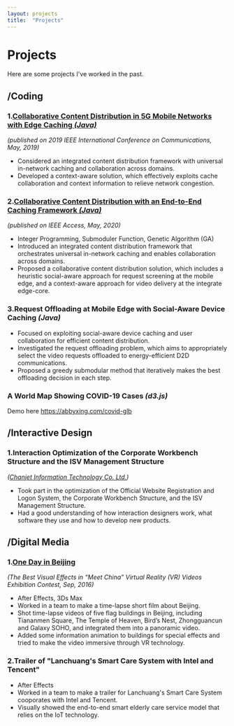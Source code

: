 ```yaml
---
layout: projects
title:  "Projects"
---
```


# Projects

Here are some projects I've worked in the past.

## /Coding

### 1.[Collaborative Content Distribution in 5G Mobile Networks with Edge Caching *(Java)*](https://ieeexplore.ieee.org/document/8761491)
*(published on 2019 IEEE International Conference on Communications, May, 2019)*
- Considered an integrated content distribution framework with universal in-network caching and collaboration across domains.
- Developed a context-aware solution, which effectively exploits cache collaboration and context information to relieve network congestion.

### 2.[Collaborative Content Distribution with an End-to-End Caching Framework *(Java)*](https://ieeexplore.ieee.org/document/9040618)
*(published on IEEE Access, May, 2020)*
- Integer Programming, Submoduler Function, Genetic Algorithm (GA)
- Introduced an integrated content distribution framework that orchestrates universal in-network caching and enables collaboration across domains.
- Proposed a collaborative content distribution solution, which includes a heuristic social-aware approach for request screening at the mobile edge, and a context-aware approach for video delivery at the integrate edge-core.

### 3.Request Offloading at Mobile Edge with Social-Aware Device Caching *(Java)*
- Focused on exploiting social-aware device caching and user collaboration for efficient content distribution.
- Investigated the request offloading problem, which aims to appropriately select the video requests offloaded to energy-efficient D2D communications.
- Proposed a greedy submodular method that iteratively makes the best offloading decision in each step.

### A World Map Showing COVID-19 Cases *(d3.js)*
Demo here https://abbyxing.com/covid-glb


## /Interactive Design

### 1.Interaction Optimization of the Corporate Workbench Structure and the ISV Management Structure
*([Chanjet Information Technology Co. Ltd.](https://www.linkedin.com/company/chanjet-information-technology-co-ltd-/about/))*
- Took part in the optimization of the Official Website Registration and Logon System, the Corporate Workbench Structure, and the ISV Management Structure.
- Had a good understanding of how interaction designers work, what software they use and how to develop new products.



## /Digital Media

### 1.[One Day in Beijing](https://www.iqiyi.com/v_19rrm3fh9c.html#curid=534189900_undefined)
*(The Best Visual Effects in “Meet China” Virtual Reality (VR) Videos Exhibition Contest, Sep, 2016)*
- After Effects, 3Ds Max
- Worked in a team to make a time-lapse short film about Beijing.
- Shot time-lapse videos of five flag buildings in Beijing, including Tiananmen Square, The Temple of Heaven, Bird’s Nest, Zhongguancun and Galaxy SOHO, and integrated them into a panoramic video.
- Added some information animation to buildings for special effects and tried to make the video immersive through VR technology.

### 2.Trailer of "Lanchuang's Smart Care System with Intel and Tencent"
- After Effects
- Worked in a team to make a trailer for Lanchuang's Smart Care System cooporates with Intel and Tencent.
- Visually showed the end-to-end smart elderly care service model that relies on the IoT technology.





